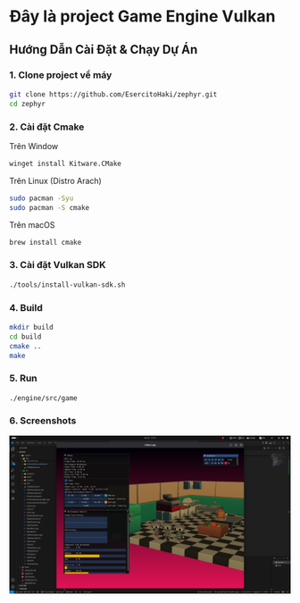 # Đây là project Game Engine Vulkan

## Hướng Dẫn Cài Đặt & Chạy Dự Án

### 1. Clone project về máy
```bash
git clone https://github.com/EsercitoHaki/zephyr.git
cd zephyr
```

### 2. Cài đặt Cmake
Trên Window
```bash
winget install Kitware.CMake
```
Trên Linux (Distro Arach)
```bash
sudo pacman -Syu
sudo pacman -S cmake
```
Trên macOS
```bash
brew install cmake
```

### 3. Cài đặt Vulkan SDK
```bash
./tools/install-vulkan-sdk.sh
```

### 4. Build
```bash
mkdir build
cd build
cmake ..
make
```

### 5. Run
```bash
./engine/src/game
```

### 6. Screenshots
![gltf_scene_loading](screenshots/screenshots_01.png)